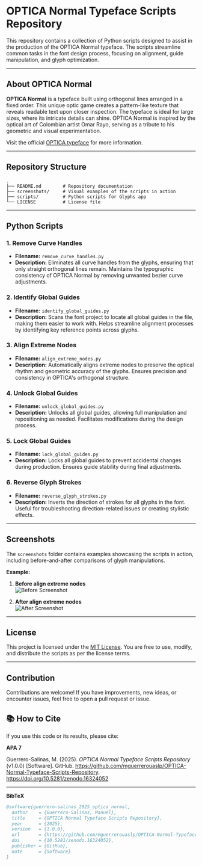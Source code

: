 # OPTICA Normal Typeface Scripts Repository

This repository contains a collection of Python scripts designed to assist in the production of the OPTICA Normal typeface. The scripts streamline common tasks in the font design process, focusing on alignment, guide manipulation, and glyph optimization.

---

## About OPTICA Normal

**OPTICA Normal** is a typeface built using orthogonal lines arranged in a fixed order. This unique optic game creates a pattern-like texture that reveals readable text upon closer inspection. The typeface is ideal for large sizes, where its intricate details can shine. OPTICA Normal is inspired by the optical art of Colombian artist Omar Rayo, serving as a tribute to his geometric and visual experimentation.

Visit the official [OPTICA typeface](https://bluetypo.com/site/en/2017/04/23/optica-normal/) for more information.

---

## Repository Structure

```
.
├── README.md        # Repository documentation
├── screenshots/     # Visual examples of the scripts in action
├── scripts/         # Python scripts for Glyphs app
└── LICENSE          # License file
```

---

## Python Scripts

### 1. **Remove Curve Handles**
- **Filename:** `remove_curve_handles.py`
- **Description:** Eliminates all curve handles from the glyphs, ensuring that only straight orthogonal lines remain. Maintains the typographic consistency of OPTICA Normal by removing unwanted bezier curve adjustments.

### 2. **Identify Global Guides**
- **Filename:** `identify_global_guides.py`
- **Description:** Scans the font project to locate all global guides in the file, making them easier to work with. Helps streamline alignment processes by identifying key reference points across glyphs.

### 3. **Align Extreme Nodes**
- **Filename:** `align_extreme_nodes.py`
- **Description:** Automatically aligns extreme nodes to preserve the optical rhythm and geometric accuracy of the glyphs. Ensures precision and consistency in OPTICA's orthogonal structure.

### 4. **Unlock Global Guides**
- **Filename:** `unlock_global_guides.py`
- **Description:** Unlocks all global guides, allowing full manipulation and repositioning as needed. Facilitates modifications during the design process.

### 5. **Lock Global Guides**
- **Filename:** `lock_global_guides.py`
- **Description:** Locks all global guides to prevent accidental changes during production. Ensures guide stability during final adjustments.

### 6. **Reverse Glyph Strokes**
- **Filename:** `reverse_glyph_strokes.py`
- **Description:** Inverts the direction of strokes for all glyphs in the font. Useful for troubleshooting direction-related issues or creating stylistic effects.

---

## Screenshots

The `screenshots` folder contains examples showcasing the scripts in action, including before-and-after comparisons of glyph manipulations.

**Example:**
1. **Before align extreme nodes**  
   ![Before Screenshot](screenshots/before_align_extreme_nodes.png)

2. **After align extreme nodes**  
   ![After Screenshot](screenshots/after_align_extreme_nodes.png)

---

## License

This project is licensed under the [MIT License](LICENSE). You are free to use, modify, and distribute the scripts as per the license terms.

---

## Contribution

Contributions are welcome! If you have improvements, new ideas, or encounter issues, feel free to open a pull request or issue.

## 📚 How to Cite

If you use this code or its results, please cite:

**APA 7**

Guerrero-Salinas, M. (2025). *OPTICA Normal Typeface Scripts Repository* (v1.0.0) [Software]. GitHub. https://github.com/mguerrerouaslp/OPTICA-Normal-Typeface-Scripts-Repository. https://doi.org/10.5281/zenodo.16324052

---

**BibTeX**
```bibtex
@software{guerrero-salinas_2025_optica_normal,
  author    = {Guerrero-Salinas, Manuel},
  title     = {OPTICA Normal Typeface Scripts Repository},
  year      = {2025},
  version   = {1.0.0},
  url       = {https://github.com/mguerrerouaslp/OPTICA-Normal-Typeface-Scripts-Repository},
  doi       = {10.5281/zenodo.16324052},
  publisher = {GitHub},
  note      = {Software}
}


